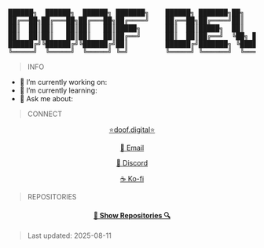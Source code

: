 <pre>
██████╗  ██████╗  ██████╗ ███████╗    ██████╗ ███████╗██╗   ██╗
██╔══██╗██╔═══██╗██╔═══██╗██╔════╝    ██╔══██╗██╔════╝██║   ██║
██║  ██║██║   ██║██║   ██║█████╗      ██║  ██║█████╗  ██║   ██║
██║  ██║██║   ██║██║   ██║██╔══╝      ██║  ██║██╔══╝  ╚██╗ ██╔╝
██████╔╝╚██████╔╝╚██████╔╝██║         ██████╔╝███████╗ ╚████╔╝
╚═════╝  ╚═════╝  ╚═════╝ ╚═╝         ╚═════╝ ╚══════╝  ╚═══╝
</pre>

> INFO
- 🔭 I’m currently working on: 
- 🌱 I’m currently learning: 
- 💬 Ask me about: 

> CONNECT

<p align="center">
<a href="http://doof.digital/">⭐doof.digital⭐</a>

<p align="center">
<a href="mailto:isaacjohnson.dev@gmail.com">📨 Email</a>
  
<p align="center">
<a href="https://discordapp.com/users/448598131412566037">🔵 Discord</a>

<p align="center">
<a href="https://ko-fi.com/G2G0MUJ3W">☕ Ko-fi</a>


> REPOSITORIES
<h4 align="center"><a href="https://github.com/doof-dev?tab=repositories" title="Show Repositories">🔎 Show Repositories 🔍</a></h4>



</p>

> Last updated: 2025-08-11
